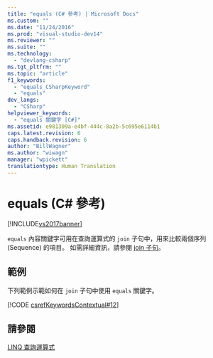 ```yaml
---
title: "equals (C# 參考) | Microsoft Docs"
ms.custom: ""
ms.date: "11/24/2016"
ms.prod: "visual-studio-dev14"
ms.reviewer: ""
ms.suite: ""
ms.technology: 
  - "devlang-csharp"
ms.tgt_pltfrm: ""
ms.topic: "article"
f1_keywords: 
  - "equals_CSharpKeyword"
  - "equals"
dev_langs: 
  - "CSharp"
helpviewer_keywords: 
  - "equals 關鍵字 [C#]"
ms.assetid: e981309a-e4bf-444c-8a2b-5c695e6114b1
caps.latest.revision: 6
caps.handback.revision: 6
author: "BillWagner"
ms.author: "wiwagn"
manager: "wpickett"
translationtype: Human Translation
---
```

# equals (C# 參考)
[!INCLUDE[vs2017banner](../../../csharp/includes/vs2017banner.md)]

`equals` 內容關鍵字可用在查詢運算式的 `join` 子句中，用來比較兩個序列 \(Sequence\) 的項目。  如需詳細資訊，請參閱 [join 子句](../../../csharp/language-reference/keywords/join-clause.md)。  
  
## 範例  
 下列範例示範如何在 `join` 子句中使用 `equals` 關鍵字。  
  
 [!CODE [csrefKeywordsContextual#12](../CodeSnippet/VS_Snippets_VBCSharp/csrefKeywordsContextual#12)]  
  
## 請參閱  
 [LINQ 查詢運算式](../../../csharp/programming-guide/linq-query-expressions/index.md)